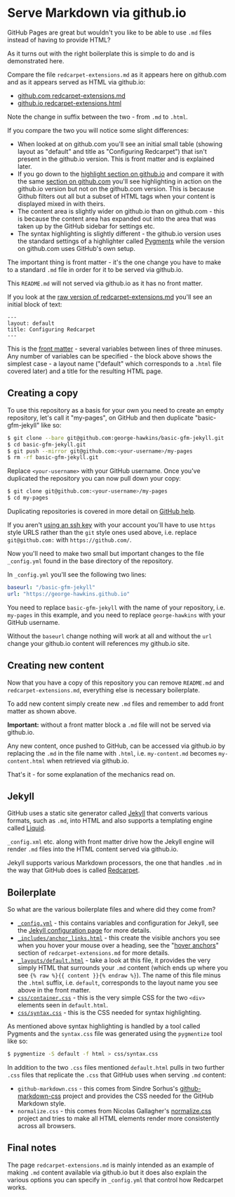 # Serve Markdown via github.io

GitHub Pages are great but wouldn't you like to be able to use `.md` files instead of having to provide HTML?

As it turns out with the right boilerplate this is simple to do and is demonstrated here.

Compare the file `redcarpet-extensions.md` as it appears here on github.com and as it appears served as HTML via github.io:

* [github.com redcarpet-extensions.md](https://github.com/george-hawkins/basic-gfm-jekyll/blob/gh-pages/redcarpet-extensions.md)
* [github.io redcarpet-extensions.html](https://george-hawkins.github.io/basic-gfm-jekyll/redcarpet-extensions.html)

Note the change in suffix between the two - from `.md` to `.html`.

If you compare the two you will notice some slight differences:

* When looked at on github.com you'll see an initial small table (showing layout as "default" and title as "Configuring Redcarpet") that isn't present in the github.io version. This is front matter and is explained later.
* If you go down to the [highlight section on github.io](https://george-hawkins.github.io/basic-gfm-jekyll/redcarpet-extensions.html#highlight) and compare it with the same [section on github.com](https://github.com/george-hawkins/basic-gfm-jekyll/blob/gh-pages/redcarpet-extensions.md#highlight) you'll see highlighting in action on the github.io version but not on the github.com version. This is because Github filters out all but a subset of HTML tags when your content is displayed mixed in with theirs.
* The content area is slightly wider on github.io than on github.com - this is because the content area has expanded out into the area that was taken up by the GitHub sidebar for settings etc.
* The syntax highlighting is slightly different - the github.io version uses the standard settings of a highlighter called [Pygments](http://pygments.org/docs/quickstart/) while the version on github.com uses GitHub's own setup.

The important thing is front matter - it's the one change you have to make to a standard `.md` file in order for it to be served via github.io.

This `README.md` will not served via github.io as it has no front matter.

If you look at the [raw version of redcarpet-extensions.md](https://raw.githubusercontent.com/george-hawkins/basic-gfm-jekyll/gh-pages/redcarpet-extensions.md) you'll see an initial block of text:

    ---
    layout: default
    title: Configuring Redcarpet
    ---

This is the [front matter](http://jekyllrb.com/docs/frontmatter/) - several variables between lines of three minuses. Any number of variables can be specified - the block above shows the simplest case - a layout name ("default" which corresponds to a `.html` file covered later) and a title for the resulting HTML page.

## Creating a copy

To use this repository as a basis for your own you need to create an empty repository, let's call it "my-pages", on GitHub and then duplicate "basic-gfm-jekyll" like so:

```bash
$ git clone --bare git@github.com:george-hawkins/basic-gfm-jekyll.git
$ cd basic-gfm-jekyll.git  
$ git push --mirror git@github.com:<your-username>/my-pages
$ rm -rf basic-gfm-jekyll.git
```

Replace `<your-username>` with your GitHub username. Once you've duplicated the repository you can now pull down your copy:

```bash
$ git clone git@github.com:<your-username>/my-pages
$ cd my-pages
```

Duplicating repositories is covered in more detail on [GitHub help](https://help.github.com/articles/duplicating-a-repository/).

If you aren't [using an ssh key](https://help.github.com/articles/generating-ssh-keys/#step-3-add-your-ssh-key-to-your-account) with your account you'll have to use `https` style URLS rather than the `git` style ones used above, i.e. replace `git@github.com:` with `https://github.com/`.

Now you'll need to make two small but important changes to the file `_config.yml` found in the base directory of the repository.

In `_config.yml` you'll see the following two lines:

```YAML
baseurl: "/basic-gfm-jekyll"
url: "https://george-hawkins.github.io"
```

You need to replace `basic-gfm-jekyll` with the name of your repository, i.e. `my-pages` in this example, and you need to replace `george-hawkins` with your GitHub username.

Without the `baseurl` change nothing will work at all and without the `url` change your github.io content will references my github.io site.

## Creating new content

Now that you have a copy of this repository you can remove `README.md` and `redcarpet-extensions.md`, everything else is necessary boilerplate.

To add new content simply create new `.md` files and remember to add front matter as shown above.

**Important:** without a front matter block a `.md` file will not be served via github.io.

Any new content, once pushed to GitHub, can be accessed via github.io by replacing the `.md` in the file name with `.html`, i.e. `my-content.md` becomes `my-content.html` when retrieved via github.io.

That's it - for some explanation of the mechanics read on.

## Jekyll

GitHub uses a static site generator called [Jekyll](http://jekyllrb.com/) that converts various formats, such as `.md`, into HTML and also supports a templating engine called [Liquid](https://github.com/Shopify/liquid/wiki/Liquid-for-Designers).

`_config.xml` etc. along with front matter drive how the Jekyll engine will render `.md` files into the HTML content served via github.io.

Jekyll supports various Markdown processors, the one that handles `.md` in the way that GitHub does is called [Redcarpet](https://github.com/vmg/redcarpet/).

## Boilerplate

So what are the various boilerplate files and where did they come from?

* [`_config.yml`](https://github.com/george-hawkins/basic-gfm-jekyll/blob/gh-pages/_config.yml) - this contains variables and configuration for Jekyll, see the [Jekyll configuration page](http://jekyllrb.com/docs/configuration/) for more details.
* [`_includes/anchor_links.html`](https://github.com/george-hawkins/basic-gfm-jekyll/blob/gh-pages/_includes/anchor_links.html) - this create the visible anchors you see when you hover your mouse over a heading, see the "[hover anchors](https://github.com/george-hawkins/basic-gfm-jekyll/blob/gh-pages/redcarpet-extensions.md#hover-anchors)" section of `redcarpet-extensions.md` for more details.
* [`_layouts/default.html`](https://github.com/george-hawkins/basic-gfm-jekyll/blob/gh-pages/_layouts/default.html) - take a look at this file, it provides the very simply HTML that surrounds your `.md` content (which ends up where you see `{% raw %}{{ content }}{% endraw %}`). The name of this file minus the `.html` suffix, i.e. `default`, corresponds to the layout name you see above in the front matter.
* [`css/container.css`](https://github.com/george-hawkins/basic-gfm-jekyll/blob/gh-pages/css/container.css) - this is the very simple CSS for the two `<div>` elements seen in `default.html`.
* [`css/syntax.css`](https://github.com/george-hawkins/basic-gfm-jekyll/blob/gh-pages/css/syntax.css) - this is the CSS needed for syntax highlighting.

As mentioned above syntax highlighting is handled by a tool called Pygments and the `syntax.css` file was generated using the `pygmentize` tool like so:

```bash
$ pygmentize -S default -f html > css/syntax.css
```

In addition to the two `.css` files mentioned `default.html` pulls in two further `.css` files that replicate the `.css` that GitHub uses when serving `.md` content:

* `github-markdown.css` - this comes from Sindre Sorhus's [github-markdown-css](https://github.com/sindresorhus/github-markdown-css) project and provides the CSS needed for the GitHub Markdown style.
* `normalize.css` - this comes from Nicolas Gallagher's [normalize.css](http://necolas.github.io/normalize.css/) project and tries to make all HTML elements render more consistently across all browsers.

## Final notes

The page `redcarpet-extensions.md` is mainly intended as an example of making `.md` content available via github.io but it does also explain the various options you can specify in `_config.yml` that control how Redcarpet works.
